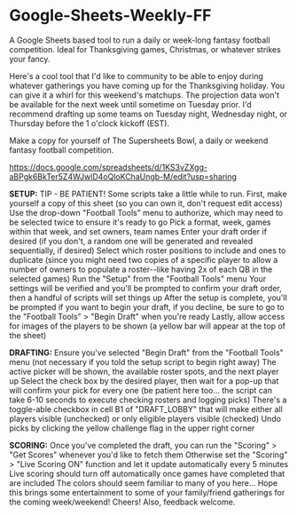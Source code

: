 # Google-Sheets-Weekly-FF
A Google Sheets based tool to run a daily or week-long fantasy football competition. Ideal for Thanksgiving games, Christmas, or whatever strikes your fancy. 

Here's a cool tool that I'd like to community to be able to enjoy during whatever gatherings you have coming up for the Thanksgiving holiday. You can give it a whirl for this weekend's matchups. The projection data won't be available for the next week until sometime on Tuesday prior. I'd recommend drafting up some teams on Tuesday night, Wednesday night, or Thursday before the 1 o'clock kickoff (EST).


Make a copy for yourself of The Supersheets Bowl, a daily or weekend fantasy football competition.


https://docs.google.com/spreadsheets/d/1KS3vZXgg-aBPgk6BkTer5Z4WJwlD4oQloKChaUngb-M/edit?usp=sharing


**SETUP:**
TIP - BE PATIENT! Some scripts take a little while to run.
First, make yourself a copy of this sheet (so you can own it, don't request edit access)
Use the drop-down "Football Tools" menu to authorize, which may need to be selected twice to ensure it's ready to go
Pick a format, week, games within that week, and set owners, team names
Enter your draft order if desired (if you don't, a random one will be generated and revealed sequentially, if desired)
Select which roster positions to include and ones to duplicate (since you might need two copies of a specific player to allow a number of owners to populate a roster--like having 2x of each QB in the selected games)
Run the "Setup" from the "Football Tools" menu
Your settings will be verified and you'll be prompted to confirm your draft order, then a handful of scripts will set things up
After the setup is complete, you'll be prompted if you want to begin your draft, if you decline, be sure to go to the "Football Tools" > "Begin Draft" when you're ready
Lastly, allow access for images of the players to be shown (a yellow bar will appear at the top of the sheet)


**DRAFTING:**
Ensure you've selected "Begin Draft" from the "Football Tools" menu (not necessary if you told the setup script to begin right away)
The active picker will be shown, the available roster spots, and the next player up
Select the check box by the desired player, then wait for a pop-up that will confirm your pick for every one (be patient here too... the script can take 6-10 seconds to execute checking rosters and logging picks)
There's a toggle-able checkbox in cell B1 of "DRAFT_LOBBY" that will make either all players visible (unchecked) or only eligible players visible (checked)
Undo picks by clicking the yellow challenge flag in the upper right corner


**SCORING:**
Once you've completed the draft, you can run the "Scoring" > "Get Scores" whenever you'd like to fetch them
Otherwise set the "Scoring" > "Live Scoring ON" function and let it update automatically every 5 minutes
Live scoring should turn off automatically once games have completed that are included
The colors should seem familiar to many of you here...
Hope this brings some entertainment to some of your family/friend gatherings for the coming week/weekend!
Cheers!
Also, feedback welcome.
